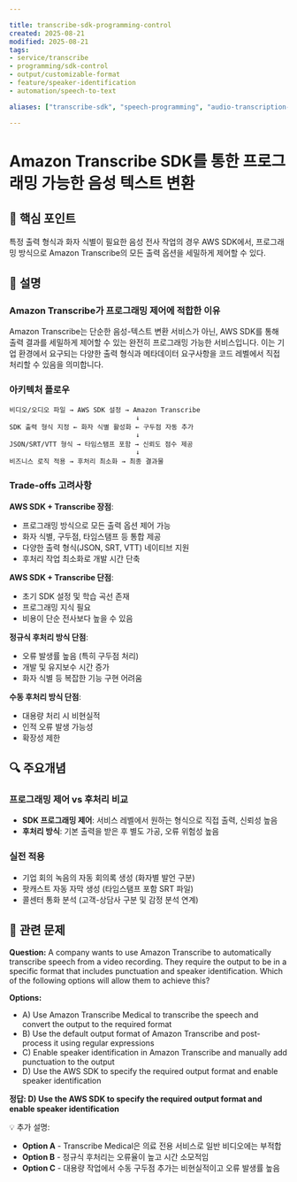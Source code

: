 ```yaml
---

title: transcribe-sdk-programming-control
created: 2025-08-21
modified: 2025-08-21
tags:
- service/transcribe
- programming/sdk-control
- output/customizable-format
- feature/speaker-identification
- automation/speech-to-text

aliases: ["transcribe-sdk", "speech-programming", "audio-transcription-control"]

---
```


# Amazon Transcribe SDK를 통한 프로그래밍 가능한 음성 텍스트 변환

## 🎯 핵심 포인트

특정 출력 형식과 화자 식별이 필요한 음성 전사 작업의 경우 AWS SDK에서, 프로그래밍 방식으로 Amazon Transcribe의 모든 출력 옵션을 세밀하게 제어할 수 있다.

## 📝 설명

### Amazon Transcribe가 프로그래밍 제어에 적합한 이유

Amazon Transcribe는 단순한 음성-텍스트 변환 서비스가 아닌, AWS SDK를 통해 출력 결과를 세밀하게 제어할 수 있는 완전히 프로그래밍 가능한 서비스입니다. 이는 기업 환경에서 요구되는 다양한 출력 형식과 메타데이터 요구사항을 코드 레벨에서 직접 처리할 수 있음을 의미합니다.

### 아키텍처 플로우

```
비디오/오디오 파일 → AWS SDK 설정 → Amazon Transcribe
                                ↓
SDK 출력 형식 지정 ← 화자 식별 활성화 ← 구두점 자동 추가
                                ↓
JSON/SRT/VTT 형식 → 타임스탬프 포함 → 신뢰도 점수 제공
                                ↓
비즈니스 로직 적용 → 후처리 최소화 → 최종 결과물
```

### Trade-offs 고려사항

**AWS SDK + Transcribe 장점**:
- 프로그래밍 방식으로 모든 출력 옵션 제어 가능
- 화자 식별, 구두점, 타임스탬프 등 통합 제공
- 다양한 출력 형식(JSON, SRT, VTT) 네이티브 지원
- 후처리 작업 최소화로 개발 시간 단축

**AWS SDK + Transcribe 단점**:
- 초기 SDK 설정 및 학습 곡선 존재
- 프로그래밍 지식 필요
- 비용이 단순 전사보다 높을 수 있음

**정규식 후처리 방식 단점**:
- 오류 발생률 높음 (특히 구두점 처리)
- 개발 및 유지보수 시간 증가
- 화자 식별 등 복잡한 기능 구현 어려움

**수동 후처리 방식 단점**:
- 대용량 처리 시 비현실적
- 인적 오류 발생 가능성
- 확장성 제한

## 🔍 주요개념

### 프로그래밍 제어 vs 후처리 비교

- **SDK 프로그래밍 제어**: 서비스 레벨에서 원하는 형식으로 직접 출력, 신뢰성 높음
- **후처리 방식**: 기본 출력을 받은 후 별도 가공, 오류 위험성 높음

### 실전 적용

- 기업 회의 녹음의 자동 회의록 생성 (화자별 발언 구분)
- 팟캐스트 자동 자막 생성 (타임스탬프 포함 SRT 파일)
- 콜센터 통화 분석 (고객-상담사 구분 및 감정 분석 연계)

## 📝 관련 문제

**Question:** A company wants to use Amazon Transcribe to automatically transcribe speech from a video recording. They require the output to be in a specific format that includes punctuation and speaker identification. Which of the following options will allow them to achieve this?

**Options:**

- A) Use Amazon Transcribe Medical to transcribe the speech and convert the output to the required format
- B) Use the default output format of Amazon Transcribe and post-process it using regular expressions  
- C) Enable speaker identification in Amazon Transcribe and manually add punctuation to the output
- D) Use the AWS SDK to specify the required output format and enable speaker identification

**정답: D) Use the AWS SDK to specify the required output format and enable speaker identification**

💡 추가 설명:

- **Option A** - Transcribe Medical은 의료 전용 서비스로 일반 비디오에는 부적합
- **Option B** - 정규식 후처리는 오류율이 높고 시간 소모적임  
- **Option C** - 대용량 작업에서 수동 구두점 추가는 비현실적이고 오류 발생률 높음